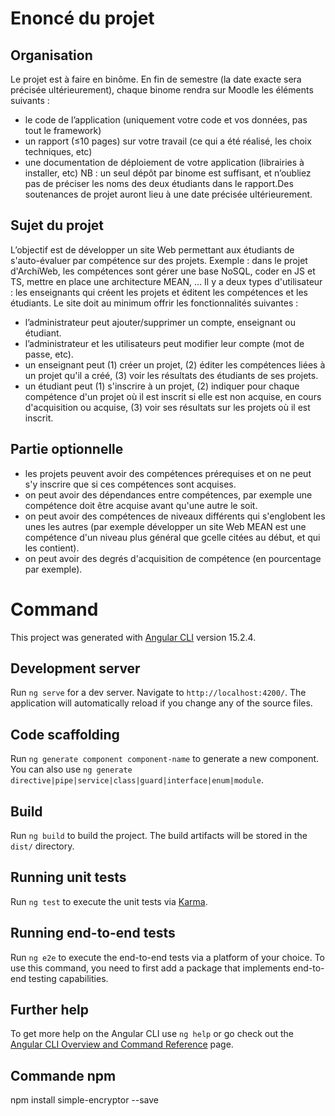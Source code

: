 # Enoncé du projet

## Organisation
Le projet est à faire en binôme. En fin de semestre (la date exacte sera précisée ultérieurement), chaque binome rendra sur Moodle les éléments suivants :
- le code de l’application (uniquement votre code et vos données, pas tout le framework)
- un rapport (≤10 pages) sur votre travail (ce qui a été réalisé, les choix techniques, etc)
- une documentation de déploiement de votre application (librairies à installer, etc)
NB : un seul dépôt par binome est suffisant, et n’oubliez pas de préciser les noms des deux étudiants dans le rapport.Des soutenances de projet auront lieu à une date précisée ultérieurement.

## Sujet du projet
L’objectif est de développer un site Web permettant aux étudiants de s'auto-évaluer par compétence sur des projets. Exemple : dans le projet d'ArchiWeb, les compétences sont gérer une base NoSQL, coder en JS et TS, mettre en place une architecture MEAN, ... Il y a deux types d'utilisateur : les enseignants qui créent les projets et éditent les compétences et les étudiants. Le site doit au minimum offrir les fonctionnalités suivantes :
- l’administrateur peut ajouter/supprimer un compte, enseignant ou étudiant.
- l’administrateur et les utilisateurs peut modifier leur compte (mot de passe, etc).
- un enseignant peut (1) créer un projet, (2) éditer les compétences liées à un projet qu'il a créé, (3) voir les résultats des étudiants de ses projets.
- un étudiant peut (1) s'inscrire à un projet, (2) indiquer pour chaque compétence d'un projet où il est inscrit si elle est non acquise, en cours d'acquisition ou acquise, (3) voir ses résultats sur les projets où il est inscrit.

## Partie optionnelle
- les projets peuvent avoir des compétences prérequises et on ne peut s'y inscrire que si ces compétences sont acquises.
- on peut avoir des dépendances entre compétences, par exemple une compétence doit être acquise avant qu'une autre le soit.
- on peut avoir des compétences de niveaux différents qui s'englobent les unes les autres (par exemple développer un site Web MEAN est une compétence d'un niveau plus général que gcelle citées au début, et qui les contient).
- on peut avoir des degrés d'acquisition de compétence (en pourcentage par exemple).

# Command

This project was generated with [Angular CLI](https://github.com/angular/angular-cli) version 15.2.4.

## Development server

Run `ng serve` for a dev server. Navigate to `http://localhost:4200/`. The application will automatically reload if you change any of the source files.

## Code scaffolding

Run `ng generate component component-name` to generate a new component. You can also use `ng generate directive|pipe|service|class|guard|interface|enum|module`.

## Build

Run `ng build` to build the project. The build artifacts will be stored in the `dist/` directory.

## Running unit tests

Run `ng test` to execute the unit tests via [Karma](https://karma-runner.github.io).

## Running end-to-end tests

Run `ng e2e` to execute the end-to-end tests via a platform of your choice. To use this command, you need to first add a package that implements end-to-end testing capabilities.

## Further help

To get more help on the Angular CLI use `ng help` or go check out the [Angular CLI Overview and Command Reference](https://angular.io/cli) page.

## Commande npm

npm install simple-encryptor --save

